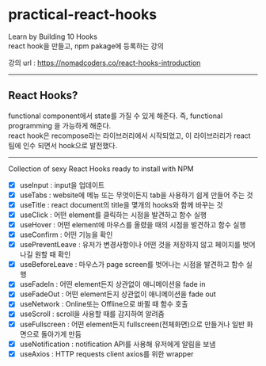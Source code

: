 # practical-react-hooks

Learn by Building 10 Hooks  
react hook을 만들고, npm pakage에 등록하는 강의  
  
강의 url : https://nomadcoders.co/react-hooks-introduction  

---  
## React Hooks?
  
functional component에서 state를 가질 수 있게 해준다. 즉, functional programming 을 가능하게 해준다.  
react hook은 recompose라는 라이브러리에서 시작되었고, 이 라이브러리가 react 팀에 인수 되면서 hook으로 발전했다.  
  
---
Collection of sexy React Hooks ready to install with NPM
  
  
  - [x] useInput : input을 업데이트
  - [x] useTabs : website에 메뉴 또는 무엇이든지 tab을 사용하기 쉽게 만들어 주는 것
  - [x] useTitle : react document의 title을 몇개의 hooks와 함께 바꾸는 것
  - [x] useClick : 어떤 element를 클릭하는 시점을 발견하고 함수 실행
  - [x] useHover : 어떤 element에 마우스를 올렸을 때의 시점을 발견하고 함수 실행
  - [x] useConfirm : 어떤 기능을 확인
  - [x] usePreventLeave : 유저가 변경사항이나 어떤 것을 저장하지 않고 페이지를 벗어나길 원할 때 확인
  - [x] useBeforeLeave : 마우스가 page screen를 벗어나는 시점을 발견하고 함수 실행
  - [x] useFadeIn : 어떤 element든지 상관없이 애니메이션을 fade in
  - [x] useFadeOut : 어떤 element든지 상관없이 애니메이션을 fade out
  - [x] useNetwork : Online또는 Offline으로 바뀔 때 함수 호출
  - [x] useScroll : scroll을 사용할 때를 감지하여 알려줌
  - [x] useFullscreen : 어떤 element든지 fullscreen(전체화면)으로 만들거나 일반 화면으로 돌아가게 만듬
  - [x] useNotification : notification API를 사용해 유저에게 알림을 보냄
  - [x] useAxios : HTTP requests client axios를 위한 wrapper